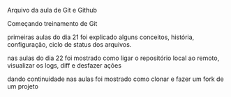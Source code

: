 

Arquivo da aula de Git e Github

Começando treinamento de Git

primeiras aulas do dia 21 foi explicado alguns conceitos, história, configuração, ciclo de status dos arquivos. 


nas aulas do dia 22 foi mostrado como ligar o repositório local ao remoto, visualizar os logs, diff e desfazer ações

dando continuidade nas aulas foi mostrado como clonar e fazer um fork de um projeto
